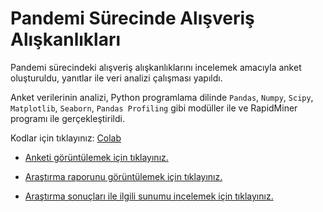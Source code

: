﻿# Pandemi Sürecinde Alışveriş Alışkanlıkları
Pandemi sürecindeki alışveriş alışkanlıklarını incelemek amacıyla anket oluşturuldu, yanıtlar ile veri analizi çalışması yapıldı. 

Anket verilerinin analizi, Python programlama dilinde `Pandas`, `Numpy`, `Scipy`, `Matplotlib`, `Seaborn`, `Pandas Profiling` gibi modüller ile ve RapidMiner programı ile gerçekleştirildi.

Kodlar için tıklayınız: [Colab](https://github.com/recepayddogdu/Anket-Analiz)

- [Anketi görüntülemek için tıklayınız.](https://docs.google.com/forms/d/e/1FAIpQLSf5Pc-elaam600ftE8O6QjSCmH8uQ76JvPr5f-lo8Li8XkVBg/viewform?usp=sf_link)

- [Araştırma raporunu görüntülemek için tıklayınız.](https://drive.google.com/file/d/1rH2FGj0Qj6v3Cv4DYvenzU2Ql42jXJYf/view?usp=sharing)

- [Araştırma sonuçları ile ilgili sunumu incelemek için tıklayınız.](https://drive.google.com/file/d/1HwYJd15Sh_ANyUlaZAIOnix0bb6-4poK/view?usp=sharing)
